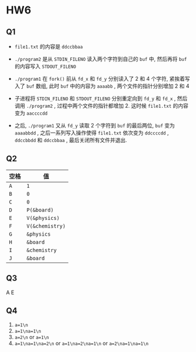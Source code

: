 # HW6

## Q1

- `file1.txt` 的内容是 `ddccbbaa`

- `./program2` 是从 `STDIN_FILENO` 读入两个字符到自己的 `buf` 中, 然后再将 `buf` 的内容写入 `STDOUT_FILENO`

- `./program1` 在 `fork()` 前从 `fd_x` 和 `fd_y` 分别读入了 2 和 4 个字符, 紧挨着写入了 `buf` 数组, 此时 `buf` 中的内容为 `aaaabb` , 两个文件的指针分别增加 2 和 4

- 子进程将 `STDIN_FILENO` 和 `STDOUT_FILENO` 分别重定向到 `fd_y` 和 `fd_x` , 然后调用 `./program2` , 过程中两个文件的指针都增加 2. 这时候 `file1.txt` 的内容变为 `aaccccdd`

- 之后, `./program1` 又从 `fd_y` 读取 2 个字符到 `buf` 的最后两位, `buf` 变为 `aaaabbdd` , 之后一系列写入操作使得 `file1.txt` 
依次变为 `ddccccdd` , `ddccbbdd` 和 `ddccbbaa` , 最后关闭所有文件并退出.

## Q2

|空格|值|
|--|--|
|`A`|`1`|
|`B`|`0`|
|`C`|`0`|
|`D`|`P(&board)`|
|`E`|`V(&physics)`|
|`F`|`V(&chemistry)`|
|`G`|`&physics`|
|`H`|`&board`|
|`I`|`&chemistry`|
|`J`|`&board`|

## Q3

A E

## Q4

1. `a=1\n`
2. `a=1\na=1\n`
3. `a=2\n` or `a=1\n`
4. `a=1\na=1\na=2\n` or `a=1\na=2\na=1\n` or `a=2\na=1\na=1\n`